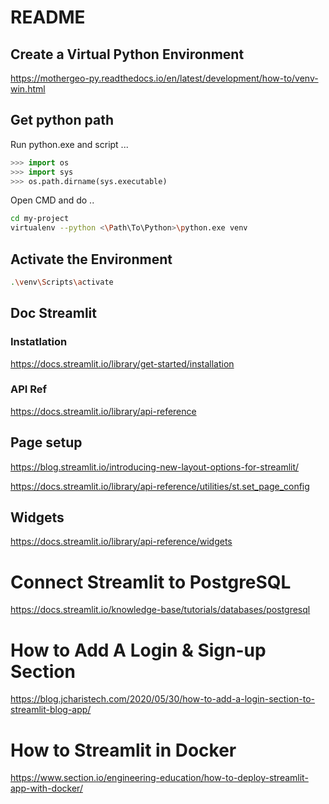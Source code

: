 # README 

## Create a Virtual Python Environment
https://mothergeo-py.readthedocs.io/en/latest/development/how-to/venv-win.html
## Get python path
Run python.exe and script ...

```python
>>> import os
>>> import sys
>>> os.path.dirname(sys.executable)
```

Open CMD and do ..

```bash
cd my-project
virtualenv --python <\Path\To\Python>\python.exe venv
```

## Activate the Environment
```bash
.\venv\Scripts\activate
```
## Doc Streamlit

### Instatlation
https://docs.streamlit.io/library/get-started/installation

### API Ref
https://docs.streamlit.io/library/api-reference

## Page setup 
https://blog.streamlit.io/introducing-new-layout-options-for-streamlit/

https://docs.streamlit.io/library/api-reference/utilities/st.set_page_config

## Widgets
https://docs.streamlit.io/library/api-reference/widgets

# Connect Streamlit to PostgreSQL
https://docs.streamlit.io/knowledge-base/tutorials/databases/postgresql

# How to Add A Login & Sign-up Section 
https://blog.jcharistech.com/2020/05/30/how-to-add-a-login-section-to-streamlit-blog-app/

# How to Streamlit in Docker
https://www.section.io/engineering-education/how-to-deploy-streamlit-app-with-docker/